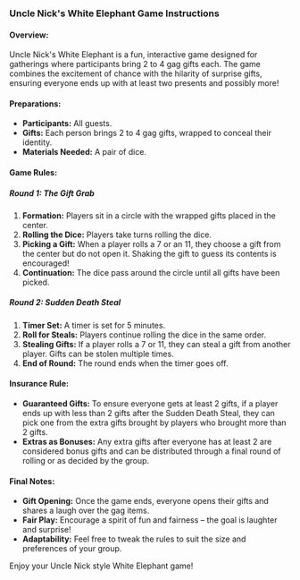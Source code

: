 ### Uncle Nick's White Elephant Game Instructions

#### Overview:
Uncle Nick's White Elephant is a fun, interactive game designed for gatherings where participants bring 2 to 4 gag gifts each. The game combines the excitement of chance with the hilarity of surprise gifts, ensuring everyone ends up with at least two presents and possibly more!

#### Preparations:
- **Participants:** All guests.
- **Gifts:** Each person brings 2 to 4 gag gifts, wrapped to conceal their identity.
- **Materials Needed:** A pair of dice.

#### Game Rules:

##### Round 1: The Gift Grab
1. **Formation:** Players sit in a circle with the wrapped gifts placed in the center.
2. **Rolling the Dice:** Players take turns rolling the dice.
3. **Picking a Gift:** When a player rolls a 7 or an 11, they choose a gift from the center but do not open it. Shaking the gift to guess its contents is encouraged!
4. **Continuation:** The dice pass around the circle until all gifts have been picked.

##### Round 2: Sudden Death Steal
1. **Timer Set:** A timer is set for 5 minutes.
2. **Roll for Steals:** Players continue rolling the dice in the same order.
3. **Stealing Gifts:** If a player rolls a 7 or 11, they can steal a gift from another player. Gifts can be stolen multiple times.
4. **End of Round:** The round ends when the timer goes off.

#### Insurance Rule:
- **Guaranteed Gifts:** To ensure everyone gets at least 2 gifts, if a player ends up with less than 2 gifts after the Sudden Death Steal, they can pick one from the extra gifts brought by players who brought more than 2 gifts.
- **Extras as Bonuses:** Any extra gifts after everyone has at least 2 are considered bonus gifts and can be distributed through a final round of rolling or as decided by the group.

#### Final Notes:
- **Gift Opening:** Once the game ends, everyone opens their gifts and shares a laugh over the gag items.
- **Fair Play:** Encourage a spirit of fun and fairness – the goal is laughter and surprise!
- **Adaptability:** Feel free to tweak the rules to suit the size and preferences of your group. 

Enjoy your Uncle Nick style White Elephant game!
